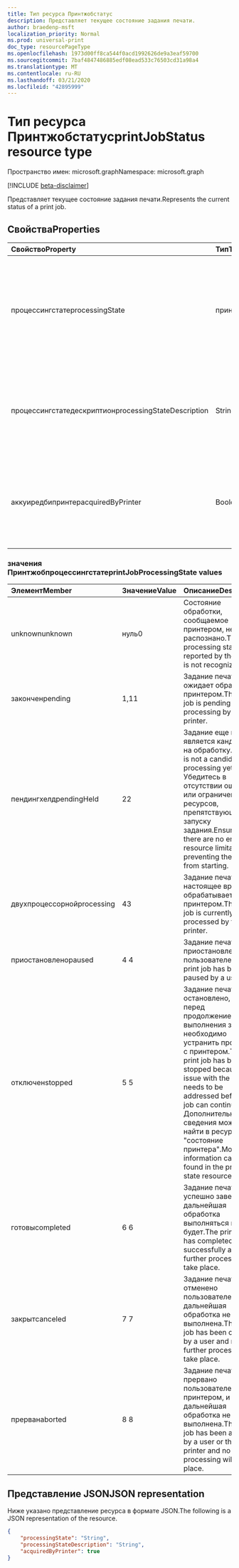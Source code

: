 ```yaml
---
title: Тип ресурса Принтжобстатус
description: Представляет текущее состояние задания печати.
author: braedenp-msft
localization_priority: Normal
ms.prod: universal-print
doc_type: resourcePageType
ms.openlocfilehash: 1973d00ff8ca544f0acd1992626de9a3eaf59700
ms.sourcegitcommit: 7baf4847486885edf08ead533c76503cd31a98a4
ms.translationtype: MT
ms.contentlocale: ru-RU
ms.lasthandoff: 03/21/2020
ms.locfileid: "42895999"
---
```

# <a name="printjobstatus-resource-type"></a><span data-ttu-id="87b78-103">Тип ресурса Принтжобстатус</span><span class="sxs-lookup"><span data-stu-id="87b78-103">printJobStatus resource type</span></span>

<span data-ttu-id="87b78-104">Пространство имен: microsoft.graph</span><span class="sxs-lookup"><span data-stu-id="87b78-104">Namespace: microsoft.graph</span></span>

[!INCLUDE [beta-disclaimer](../../includes/beta-disclaimer.md)]

<span data-ttu-id="87b78-105">Представляет текущее состояние задания печати.</span><span class="sxs-lookup"><span data-stu-id="87b78-105">Represents the current status of a print job.</span></span>

## <a name="properties"></a><span data-ttu-id="87b78-106">Свойства</span><span class="sxs-lookup"><span data-stu-id="87b78-106">Properties</span></span>
| <span data-ttu-id="87b78-107">Свойство</span><span class="sxs-lookup"><span data-stu-id="87b78-107">Property</span></span>     | <span data-ttu-id="87b78-108">Тип</span><span class="sxs-lookup"><span data-stu-id="87b78-108">Type</span></span>        | <span data-ttu-id="87b78-109">Описание</span><span class="sxs-lookup"><span data-stu-id="87b78-109">Description</span></span> |
|:-------------|:------------|:------------|
|<span data-ttu-id="87b78-110">процессингстате</span><span class="sxs-lookup"><span data-stu-id="87b78-110">processingState</span></span>|<span data-ttu-id="87b78-111">принтжобпроцессингстате</span><span class="sxs-lookup"><span data-stu-id="87b78-111">printJobProcessingState</span></span>|<span data-ttu-id="87b78-112">Текущее состояние обработки задания печати.</span><span class="sxs-lookup"><span data-stu-id="87b78-112">The print job's current processing state.</span></span> <span data-ttu-id="87b78-113">Допустимые значения описаны в приведенной ниже таблице.</span><span class="sxs-lookup"><span data-stu-id="87b78-113">Valid values are described in the following table.</span></span> <span data-ttu-id="87b78-114">Только для чтения.</span><span class="sxs-lookup"><span data-stu-id="87b78-114">Read-only.</span></span>|
|<span data-ttu-id="87b78-115">процессингстатедескриптион</span><span class="sxs-lookup"><span data-stu-id="87b78-115">processingStateDescription</span></span>|<span data-ttu-id="87b78-116">String</span><span class="sxs-lookup"><span data-stu-id="87b78-116">String</span></span>|<span data-ttu-id="87b78-117">Удобное для человека описание текущего состояния обработки задания печати.</span><span class="sxs-lookup"><span data-stu-id="87b78-117">A human-readable description of the print job's current processing state.</span></span> <span data-ttu-id="87b78-118">Только для чтения.</span><span class="sxs-lookup"><span data-stu-id="87b78-118">Read-only.</span></span>|
|<span data-ttu-id="87b78-119">аккуиредбипринтер</span><span class="sxs-lookup"><span data-stu-id="87b78-119">acquiredByPrinter</span></span>|<span data-ttu-id="87b78-120">Boolean</span><span class="sxs-lookup"><span data-stu-id="87b78-120">Boolean</span></span>|<span data-ttu-id="87b78-121">Значение true, если задание было подтверждено принтером; в противном случае — false.</span><span class="sxs-lookup"><span data-stu-id="87b78-121">True if the job was acknowledged by a printer; false otherwise.</span></span> <span data-ttu-id="87b78-122">Только для чтения.</span><span class="sxs-lookup"><span data-stu-id="87b78-122">Read-only.</span></span>|

### <a name="printjobprocessingstate-values"></a><span data-ttu-id="87b78-123">значения Принтжобпроцессингстате</span><span class="sxs-lookup"><span data-stu-id="87b78-123">printJobProcessingState values</span></span>

|<span data-ttu-id="87b78-124">Элемент</span><span class="sxs-lookup"><span data-stu-id="87b78-124">Member</span></span>|<span data-ttu-id="87b78-125">Значение</span><span class="sxs-lookup"><span data-stu-id="87b78-125">Value</span></span>|<span data-ttu-id="87b78-126">Описание</span><span class="sxs-lookup"><span data-stu-id="87b78-126">Description</span></span>|
|:---|:---|:---|
|<span data-ttu-id="87b78-127">unknown</span><span class="sxs-lookup"><span data-stu-id="87b78-127">unknown</span></span>|<span data-ttu-id="87b78-128">нуль</span><span class="sxs-lookup"><span data-stu-id="87b78-128">0</span></span>|<span data-ttu-id="87b78-129">Состояние обработки, сообщаемое принтером, не распознано.</span><span class="sxs-lookup"><span data-stu-id="87b78-129">The processing state reported by the printer is not recognized.</span></span>|
|<span data-ttu-id="87b78-130">закончен</span><span class="sxs-lookup"><span data-stu-id="87b78-130">pending</span></span>|<span data-ttu-id="87b78-131">1,1</span><span class="sxs-lookup"><span data-stu-id="87b78-131">1</span></span>|<span data-ttu-id="87b78-132">Задание печати ожидает обработки принтером.</span><span class="sxs-lookup"><span data-stu-id="87b78-132">The print job is pending processing by the printer.</span></span>|
|<span data-ttu-id="87b78-133">пендингхелд</span><span class="sxs-lookup"><span data-stu-id="87b78-133">pendingHeld</span></span>|<span data-ttu-id="87b78-134">2</span><span class="sxs-lookup"><span data-stu-id="87b78-134">2</span></span>|<span data-ttu-id="87b78-135">Задание еще не является кандидатом на обработку.</span><span class="sxs-lookup"><span data-stu-id="87b78-135">The job is not a candidate for processing yet.</span></span> <span data-ttu-id="87b78-136">Убедитесь в отсутствии ошибок или ограничений ресурсов, препятствующих запуску задания.</span><span class="sxs-lookup"><span data-stu-id="87b78-136">Ensure that there are no errors or resource limitations preventing the job from starting.</span></span>|
|<span data-ttu-id="87b78-137">двухпроцессорной</span><span class="sxs-lookup"><span data-stu-id="87b78-137">processing</span></span>|<span data-ttu-id="87b78-138">4</span><span class="sxs-lookup"><span data-stu-id="87b78-138">3</span></span>|<span data-ttu-id="87b78-139">Задание печати в настоящее время обрабатывается принтером.</span><span class="sxs-lookup"><span data-stu-id="87b78-139">The print job is currently being processed by the printer.</span></span>|
|<span data-ttu-id="87b78-140">приостановлено</span><span class="sxs-lookup"><span data-stu-id="87b78-140">paused</span></span>|<span data-ttu-id="87b78-141">4 </span><span class="sxs-lookup"><span data-stu-id="87b78-141">4</span></span>|<span data-ttu-id="87b78-142">Задание печати приостановлено пользователем.</span><span class="sxs-lookup"><span data-stu-id="87b78-142">The print job has been paused by a user.</span></span>|
|<span data-ttu-id="87b78-143">отключен</span><span class="sxs-lookup"><span data-stu-id="87b78-143">stopped</span></span>|<span data-ttu-id="87b78-144">5 </span><span class="sxs-lookup"><span data-stu-id="87b78-144">5</span></span>|<span data-ttu-id="87b78-145">Задание печати остановлено, так как перед продолжением выполнения задания необходимо устранить проблемы с принтером.</span><span class="sxs-lookup"><span data-stu-id="87b78-145">The print job has been stopped because an issue with the printer needs to be addressed before the job can continue.</span></span> <span data-ttu-id="87b78-146">Дополнительные сведения можно найти в ресурсе "состояние принтера".</span><span class="sxs-lookup"><span data-stu-id="87b78-146">More information can be found in the printer state resource.</span></span>|
|<span data-ttu-id="87b78-147">готовы</span><span class="sxs-lookup"><span data-stu-id="87b78-147">completed</span></span>|<span data-ttu-id="87b78-148">6 </span><span class="sxs-lookup"><span data-stu-id="87b78-148">6</span></span>|<span data-ttu-id="87b78-149">Задание печати успешно завершено, дальнейшая обработка выполняться не будет.</span><span class="sxs-lookup"><span data-stu-id="87b78-149">The print job has completed successfully and no further processing will take place.</span></span>|
|<span data-ttu-id="87b78-150">закрыт</span><span class="sxs-lookup"><span data-stu-id="87b78-150">canceled</span></span>|<span data-ttu-id="87b78-151">7 </span><span class="sxs-lookup"><span data-stu-id="87b78-151">7</span></span>|<span data-ttu-id="87b78-152">Задание печати отменено пользователем, дальнейшая обработка не будет выполнена.</span><span class="sxs-lookup"><span data-stu-id="87b78-152">The print job has been canceled by a user and no further processing will take place.</span></span>|
|<span data-ttu-id="87b78-153">прерван</span><span class="sxs-lookup"><span data-stu-id="87b78-153">aborted</span></span>|<span data-ttu-id="87b78-154">8 </span><span class="sxs-lookup"><span data-stu-id="87b78-154">8</span></span>|<span data-ttu-id="87b78-155">Задание печати было прервано пользователем или принтером, и дальнейшая обработка не будет выполнена.</span><span class="sxs-lookup"><span data-stu-id="87b78-155">The print job has been aborted by a user or the printer and no further processing will take place.</span></span>|

## <a name="json-representation"></a><span data-ttu-id="87b78-156">Представление JSON</span><span class="sxs-lookup"><span data-stu-id="87b78-156">JSON representation</span></span>

<span data-ttu-id="87b78-157">Ниже указано представление ресурса в формате JSON.</span><span class="sxs-lookup"><span data-stu-id="87b78-157">The following is a JSON representation of the resource.</span></span>

<!-- {
  "blockType": "resource",
  "optionalProperties": [

  ],
  "@odata.type": "microsoft.graph.printJobStatus"
}-->

```json
{
    "processingState": "String",
    "processingStateDescription": "String",
    "acquiredByPrinter": true
}
```

<!-- uuid: 8fcb5dbc-d5aa-4681-8e31-b001d5168d79
2015-10-25 14:57:30 UTC -->
<!-- {
  "type": "#page.annotation",
  "description": "printJobStatus resource",
  "keywords": "",
  "section": "documentation",
  "tocPath": ""
}-->